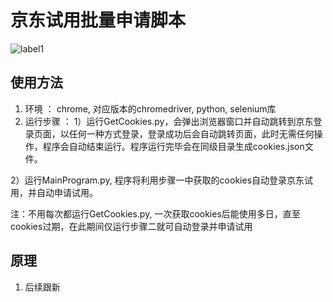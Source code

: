 # 京东试用批量申请脚本
![label1](https://img.shields.io/badge/%E7%88%AC%E8%99%AB-%E4%BA%AC%E4%B8%9C%E8%AF%95%E7%94%A8-green)
## 使用方法
1. 环境 ： chrome, 对应版本的chromedriver, python, selenium库
2. 运行步骤 ： 
1）运行GetCookies.py，会弹出浏览器窗口并自动跳转到京东登录页面，以任何一种方式登录，登录成功后会自动跳转页面，此时无需任何操作，程序会自动结束运行。程序运行完毕会在同级目录生成cookies.json文件。
		
2）运行MainProgram.py, 程序将利用步骤一中获取的cookies自动登录京东试用，并自动申请试用。

注：不用每次都运行GetCookies.py, 一次获取cookies后能使用多日，直至cookies过期，在此期间仅运行步骤二就可自动登录并申请试用

## 原理
1. 后续跟新
